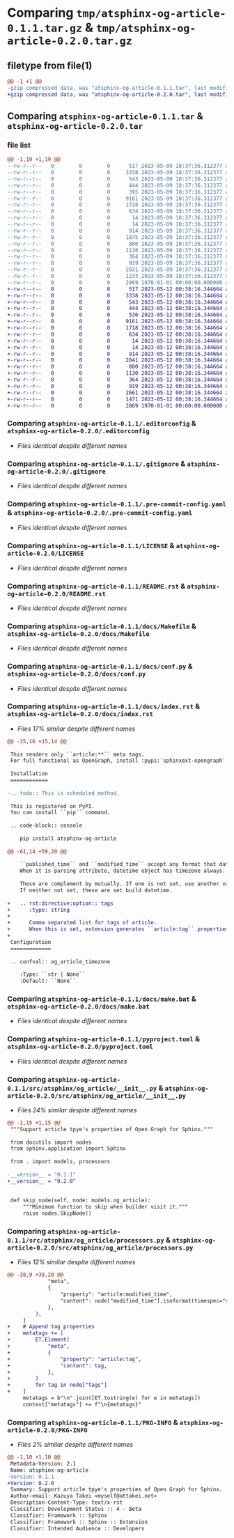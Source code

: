 # Comparing `tmp/atsphinx-og-article-0.1.1.tar.gz` & `tmp/atsphinx-og-article-0.2.0.tar.gz`

## filetype from file(1)

```diff
@@ -1 +1 @@
-gzip compressed data, was "atsphinx-og-article-0.1.1.tar", last modified: Tue May  9 18:37:39 2023, max compression
+gzip compressed data, was "atsphinx-og-article-0.2.0.tar", last modified: Fri May 12 00:38:19 2023, max compression
```

## Comparing `atsphinx-og-article-0.1.1.tar` & `atsphinx-og-article-0.2.0.tar`

### file list

```diff
@@ -1,19 +1,19 @@
--rw-r--r--   0        0        0      517 2023-05-09 18:37:36.312377 atsphinx-og-article-0.1.1/.editorconfig
--rw-r--r--   0        0        0     3338 2023-05-09 18:37:36.312377 atsphinx-og-article-0.1.1/.gitignore
--rw-r--r--   0        0        0      543 2023-05-09 18:37:36.312377 atsphinx-og-article-0.1.1/.pre-commit-config.yaml
--rw-r--r--   0        0        0      444 2023-05-09 18:37:36.312377 atsphinx-og-article-0.1.1/.readthedocs.yml
--rw-r--r--   0        0        0      395 2023-05-09 18:37:36.312377 atsphinx-og-article-0.1.1/CHANGES.rst
--rw-r--r--   0        0        0     9161 2023-05-09 18:37:36.312377 atsphinx-og-article-0.1.1/LICENSE
--rw-r--r--   0        0        0     1718 2023-05-09 18:37:36.312377 atsphinx-og-article-0.1.1/README.rst
--rw-r--r--   0        0        0      634 2023-05-09 18:37:36.312377 atsphinx-og-article-0.1.1/docs/Makefile
--rw-r--r--   0        0        0       14 2023-05-09 18:37:36.312377 atsphinx-og-article-0.1.1/docs/_static/.gitignore
--rw-r--r--   0        0        0       14 2023-05-09 18:37:36.312377 atsphinx-og-article-0.1.1/docs/_templates/.gitignore
--rw-r--r--   0        0        0      914 2023-05-09 18:37:36.312377 atsphinx-og-article-0.1.1/docs/conf.py
--rw-r--r--   0        0        0     1875 2023-05-09 18:37:36.312377 atsphinx-og-article-0.1.1/docs/index.rst
--rw-r--r--   0        0        0      800 2023-05-09 18:37:36.312377 atsphinx-og-article-0.1.1/docs/make.bat
--rw-r--r--   0        0        0     1130 2023-05-09 18:37:36.312377 atsphinx-og-article-0.1.1/pyproject.toml
--rw-r--r--   0        0        0      364 2023-05-09 18:37:36.312377 atsphinx-og-article-0.1.1/setup.cfg
--rw-r--r--   0        0        0      919 2023-05-09 18:37:36.312377 atsphinx-og-article-0.1.1/src/atsphinx/og_article/__init__.py
--rw-r--r--   0        0        0     2021 2023-05-09 18:37:36.312377 atsphinx-og-article-0.1.1/src/atsphinx/og_article/models.py
--rw-r--r--   0        0        0     1233 2023-05-09 18:37:36.312377 atsphinx-og-article-0.1.1/src/atsphinx/og_article/processors.py
--rw-r--r--   0        0        0     2869 1970-01-01 00:00:00.000000 atsphinx-og-article-0.1.1/PKG-INFO
+-rw-r--r--   0        0        0      517 2023-05-12 00:38:16.344664 atsphinx-og-article-0.2.0/.editorconfig
+-rw-r--r--   0        0        0     3338 2023-05-12 00:38:16.344664 atsphinx-og-article-0.2.0/.gitignore
+-rw-r--r--   0        0        0      543 2023-05-12 00:38:16.344664 atsphinx-og-article-0.2.0/.pre-commit-config.yaml
+-rw-r--r--   0        0        0      444 2023-05-12 00:38:16.344664 atsphinx-og-article-0.2.0/.readthedocs.yml
+-rw-r--r--   0        0        0      536 2023-05-12 00:38:16.344664 atsphinx-og-article-0.2.0/CHANGES.rst
+-rw-r--r--   0        0        0     9161 2023-05-12 00:38:16.344664 atsphinx-og-article-0.2.0/LICENSE
+-rw-r--r--   0        0        0     1718 2023-05-12 00:38:16.344664 atsphinx-og-article-0.2.0/README.rst
+-rw-r--r--   0        0        0      634 2023-05-12 00:38:16.344664 atsphinx-og-article-0.2.0/docs/Makefile
+-rw-r--r--   0        0        0       14 2023-05-12 00:38:16.344664 atsphinx-og-article-0.2.0/docs/_static/.gitignore
+-rw-r--r--   0        0        0       14 2023-05-12 00:38:16.344664 atsphinx-og-article-0.2.0/docs/_templates/.gitignore
+-rw-r--r--   0        0        0      914 2023-05-12 00:38:16.344664 atsphinx-og-article-0.2.0/docs/conf.py
+-rw-r--r--   0        0        0     2041 2023-05-12 00:38:16.344664 atsphinx-og-article-0.2.0/docs/index.rst
+-rw-r--r--   0        0        0      800 2023-05-12 00:38:16.344664 atsphinx-og-article-0.2.0/docs/make.bat
+-rw-r--r--   0        0        0     1130 2023-05-12 00:38:16.344664 atsphinx-og-article-0.2.0/pyproject.toml
+-rw-r--r--   0        0        0      364 2023-05-12 00:38:16.344664 atsphinx-og-article-0.2.0/setup.cfg
+-rw-r--r--   0        0        0      919 2023-05-12 00:38:16.344664 atsphinx-og-article-0.2.0/src/atsphinx/og_article/__init__.py
+-rw-r--r--   0        0        0     2661 2023-05-12 00:38:16.344664 atsphinx-og-article-0.2.0/src/atsphinx/og_article/models.py
+-rw-r--r--   0        0        0     1471 2023-05-12 00:38:16.344664 atsphinx-og-article-0.2.0/src/atsphinx/og_article/processors.py
+-rw-r--r--   0        0        0     2869 1970-01-01 00:00:00.000000 atsphinx-og-article-0.2.0/PKG-INFO
```

### Comparing `atsphinx-og-article-0.1.1/.editorconfig` & `atsphinx-og-article-0.2.0/.editorconfig`

 * *Files identical despite different names*

### Comparing `atsphinx-og-article-0.1.1/.gitignore` & `atsphinx-og-article-0.2.0/.gitignore`

 * *Files identical despite different names*

### Comparing `atsphinx-og-article-0.1.1/.pre-commit-config.yaml` & `atsphinx-og-article-0.2.0/.pre-commit-config.yaml`

 * *Files identical despite different names*

### Comparing `atsphinx-og-article-0.1.1/LICENSE` & `atsphinx-og-article-0.2.0/LICENSE`

 * *Files identical despite different names*

### Comparing `atsphinx-og-article-0.1.1/README.rst` & `atsphinx-og-article-0.2.0/README.rst`

 * *Files identical despite different names*

### Comparing `atsphinx-og-article-0.1.1/docs/Makefile` & `atsphinx-og-article-0.2.0/docs/Makefile`

 * *Files identical despite different names*

### Comparing `atsphinx-og-article-0.1.1/docs/conf.py` & `atsphinx-og-article-0.2.0/docs/conf.py`

 * *Files identical despite different names*

### Comparing `atsphinx-og-article-0.1.1/docs/index.rst` & `atsphinx-og-article-0.2.0/docs/index.rst`

 * *Files 17% similar despite different names*

```diff
@@ -15,16 +15,14 @@
 
 This renders only ``article:**`` meta tags.
 For full functional as OpenGraph, install :pypi:`sphinxext-opengraph` too.
 
 Installation
 ============
 
-.. todo:: This is scheduled method.
-
 This is registered on PyPI.
 You can install ``pip`` command.
 
 .. code-block:: console
 
    pip install atsphinx-og-article
 
@@ -61,14 +59,20 @@
 
    ``published_time`` and ``modified_time`` accept any format that dateutil can parse.
    When it is parsing attribute, datetime object has timezone always.
 
    These are complement by mutually. If one is not set, use another value automately.
    If neither not set, these are set build datetime.
 
+   .. rst:directive:option:: tags
+      :type: string
+
+      Comma separated list for tags of article.
+      When this is set, extension generates ``article:tag`` properties per values separated comma.
+
 Configuration
 =============
 
 .. confval:: og_article_timezone
 
    :Type: ``str | None``
    :Default: ``None``
```

### Comparing `atsphinx-og-article-0.1.1/docs/make.bat` & `atsphinx-og-article-0.2.0/docs/make.bat`

 * *Files identical despite different names*

### Comparing `atsphinx-og-article-0.1.1/pyproject.toml` & `atsphinx-og-article-0.2.0/pyproject.toml`

 * *Files identical despite different names*

### Comparing `atsphinx-og-article-0.1.1/src/atsphinx/og_article/__init__.py` & `atsphinx-og-article-0.2.0/src/atsphinx/og_article/__init__.py`

 * *Files 24% similar despite different names*

```diff
@@ -1,15 +1,15 @@
 """Support article tpye's properties of Open Graph for Sphinx."""
 
 from docutils import nodes
 from sphinx.application import Sphinx
 
 from . import models, processors
 
-__version__ = "0.1.1"
+__version__ = "0.2.0"
 
 
 def skip_node(self, node: models.og_article):
     """Minimum function to skip when builder visit it."""
     raise nodes.SkipNode()
```

### Comparing `atsphinx-og-article-0.1.1/src/atsphinx/og_article/processors.py` & `atsphinx-og-article-0.2.0/src/atsphinx/og_article/processors.py`

 * *Files 12% similar despite different names*

```diff
@@ -38,9 +38,20 @@
             "meta",
             {
                 "property": "article:modified_time",
                 "content": node["modified_time"].isoformat(timespec="seconds"),
             },
         ),
     ]
+    # Append tag properties
+    metatags += [
+        ET.Element(
+            "meta",
+            {
+                "property": "article:tag",
+                "content": tag,
+            },
+        )
+        for tag in node["tags"]
+    ]
     metatags = b"\n".join([ET.tostring(e) for e in metatags])
     context["metatags"] += f"\n{metatags}"
```

### Comparing `atsphinx-og-article-0.1.1/PKG-INFO` & `atsphinx-og-article-0.2.0/PKG-INFO`

 * *Files 2% similar despite different names*

```diff
@@ -1,10 +1,10 @@
 Metadata-Version: 2.1
 Name: atsphinx-og-article
-Version: 0.1.1
+Version: 0.2.0
 Summary: Support article tpye's properties of Open Graph for Sphinx.
 Author-email: Kazuya Takei <myself@attakei.net>
 Description-Content-Type: text/x-rst
 Classifier: Development Status :: 4 - Beta
 Classifier: Framework :: Sphinx
 Classifier: Framework :: Sphinx :: Extension
 Classifier: Intended Audience :: Developers
```

